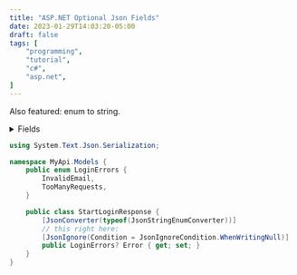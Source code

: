 ```yaml
---
title: "ASP.NET Optional Json Fields"
date: 2023-01-29T14:03:20-05:00
draft: false
tags: [
    "programming",
    "tutorial",
    "c#",
    "asp.net",
]
---
```


Also featured: enum to string.

<details>
<summary>Fields</summary>

Since System.Text.Json is only

|           Field             | Description  |
| ------------------------- | ---------------- |
Always                     | Property is always ignored.
Never                       | Property is always serialized and deserialized, regardless of IgnoreNullValues configuration.
WhenWritingDefault | Property is ignored only if it equals the default value for its type.
WhenWritingNull      | Property is ignored if its value is null. This is applied only to reference-type properties and fields.

For readers in a decade or so, see [JsonIgnoreCondition](https://learn.microsoft.com/en-us/dotnet/api/system.text.json.serialization.jsonignorecondition#fields)

</details>

```c#
using System.Text.Json.Serialization;

namespace MyApi.Models {
    public enum LoginErrors {
        InvalidEmail,
        TooManyRequests,
    }

    public class StartLoginResponse {
        [JsonConverter(typeof(JsonStringEnumConverter))]
        // this right here:
        [JsonIgnore(Condition = JsonIgnoreCondition.WhenWritingNull)]
        public LoginErrors? Error { get; set; }
    }
}
```

